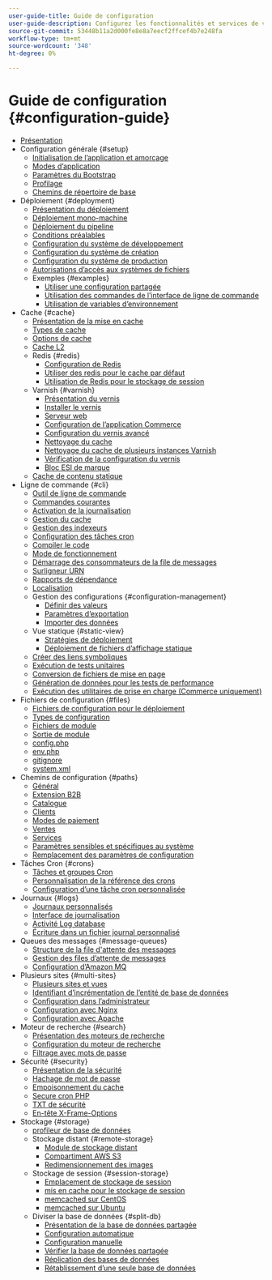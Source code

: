```yaml
---
user-guide-title: Guide de configuration
user-guide-description: Configurez les fonctionnalités et services de votre application Adobe Commerce ou Magento Open Source.
source-git-commit: 53448b11a2d000fe8e8a7eecf2ffcef4b7e248fa
workflow-type: tm+mt
source-wordcount: '348'
ht-degree: 0%

---
```



# Guide de configuration {#configuration-guide}

- [Présentation](overview.md)
- Configuration générale {#setup}
   - [Initialisation de l’application et amorçage](bootstrap/initialization.md)
   - [Modes d’application](bootstrap/application-modes.md)
   - [Paramètres du Bootstrap](bootstrap/set-parameters.md)
   - [Profilage](bootstrap/mage-profiler.md)
   - [Chemins de répertoire de base](bootstrap/mage-directory.md)
- Déploiement {#deployment}
   - [Présentation du déploiement](deployment/overview.md)
   - [Déploiement mono-machine](deployment/single-machine.md)
   - [Déploiement du pipeline](deployment/technical-details.md)
   - [Conditions préalables](deployment/prerequisites.md)
   - [Configuration du système de développement](deployment/development-system.md)
   - [Configuration du système de création](deployment/build-system.md)
   - [Configuration du système de production](deployment/production-system.md)
   - [Autorisations d’accès aux systèmes de fichiers](deployment/file-system-permissions.md)
   - Exemples {#examples}
      - [Utiliser une configuration partagée](deployment/example-shared-configuration.md)
      - [Utilisation des commandes de l’interface de ligne de commande](deployment/example-using-cli.md)
      - [Utilisation de variables d’environnement](deployment/example-environment-variables.md)
- Cache {#cache}
   - [Présentation de la mise en cache](cache/caching-overview.md)
   - [Types de cache](cache/cache-types.md)
   - [Options de cache](cache/cache-options.md)
   - [Cache L2](cache/level-two-cache.md)
   - Redis {#redis}
      - [Configuration de Redis](cache/config-redis.md)
      - [Utiliser des redis pour le cache par défaut](cache/redis-pg-cache.md)
      - [Utilisation de Redis pour le stockage de session](cache/redis-session.md)
   - Varnish {#varnish}
      - [Présentation du vernis](cache/config-varnish.md)
      - [Installer le vernis](cache/config-varnish-install.md)
      - [Serveur web](cache/config-varnish-server.md)
      - [Configuration de l’application Commerce](cache/config-varnish-magento.md)
      - [Configuration du vernis avancé](cache/config-varnish-advanced.md)
      - [Nettoyage du cache](cache/use-varnish-cache.md)
      - [Nettoyage du cache de plusieurs instances Varnish](cache/use-multiple-varnish-cache.md)
      - [Vérification de la configuration du vernis](cache/config-varnish-final.md)
      - [Bloc ESI de marque](cache/use-varnish-esi.md)
   - [Cache de contenu statique](cache/static-content-signing.md)
- Ligne de commande {#cli}
   - [Outil de ligne de commande](cli/config-cli.md)
   - [Commandes courantes](cli/common-cli-commands.md)
   - [Activation de la journalisation](cli/enable-logging.md)
   - [Gestion du cache](cli/manage-cache.md)
   - [Gestion des indexeurs](cli/manage-indexers.md)
   - [Configuration des tâches cron](cli/configure-cron-jobs.md)
   - [Compiler le code](cli/code-compiler.md)
   - [Mode de fonctionnement](cli/set-mode.md)
   - [Démarrage des consommateurs de la file de messages](cli/start-message-queues.md)
   - [Surligneur URN](cli/urn-highlighter.md)
   - [Rapports de dépendance](cli/dependency-reports.md)
   - [Localisation](cli/localization.md)
   - Gestion des configurations {#configuration-management}
      - [Définir des valeurs](cli/set-configuration-values.md)
      - [Paramètres d’exportation](cli/export-configuration.md)
      - [Importer des données](cli/import-configuration.md)
   - Vue statique {#static-view}
      - [Stratégies de déploiement](cli/static-view-file-strategy.md)
      - [Déploiement de fichiers d’affichage statique](cli/static-view-file-deployment.md)
   - [Créer des liens symboliques](cli/create-symlinks.md)
   - [Exécution de tests unitaires](cli/unit-tests.md)
   - [Conversion de fichiers de mise en page](cli/convert-layout-files.md)
   - [Génération de données pour les tests de performance](cli/generate-data.md)
   - [Exécution des utilitaires de prise en charge (Commerce uniquement)](cli/run-support-utilities.md)
- Fichiers de configuration {#files}
   - [Fichiers de configuration pour le déploiement](reference/deployment-files.md)
   - [Types de configuration](reference/config-create-types.md)
   - [Fichiers de module](reference/module-files.md)
   - [Sortie de module](reference/disable-module-output.md)
   - [config.php](reference/config-reference-configphp.md)
   - [env.php](reference/config-reference-envphp.md)
   - [gitignore](reference/config-reference-gitignore.md)
   - [system.xml](reference/config-reference-systemxml.md)
- Chemins de configuration {#paths}
   - [Général](reference/config-reference-general.md)
   - [Extension B2B](reference/config-reference-b2b.md)
   - [Catalogue](reference/config-reference-catalog.md)
   - [Clients](reference/config-reference-customers.md)
   - [Modes de paiement](reference/config-reference-payment.md)
   - [Ventes](reference/config-reference-sales.md)
   - [Services](reference/config-reference-services.md)
   - [Paramètres sensibles et spécifiques au système](reference/config-reference-sens.md)
   - [Remplacement des paramètres de configuration](reference/override-config-settings.md)
- Tâches Cron {#crons}
   - [Tâches et groupes Cron](cron/custom-cron.md)
   - [Personnalisation de la référence des crons](cron/custom-cron-reference.md)
   - [Configuration d’une tâche cron personnalisée](cron/custom-cron-tutorial.md)
- Journaux {#logs}
   - [Journaux personnalisés](logs/custom-logging.md)
   - [Interface de journalisation](logs/logger-interface.md)
   - [Activité Log database](logs/database-activity.md)
   - [Écriture dans un fichier journal personnalisé](logs/custom-log-files.md)
- Queues des messages {#message-queues}
   - [Structure de la file d&#39;attente des messages](queues/message-queue-framework.md)
   - [Gestion des files d’attente de messages](queues/manage-message-queues.md)
   - [Configuration d’Amazon MQ](queues/aws-mq.md)
- Plusieurs sites {#multi-sites}
   - [Plusieurs sites et vues](multi-sites/ms-overview.md)
   - [Identifiant d’incrémentation de l’entité de base de données](multi-sites/change-increment-id.md)
   - [Configuration dans l’administrateur](multi-sites/ms-admin.md)
   - [Configuration avec Nginx](multi-sites/ms-nginx.md)
   - [Configuration avec Apache](multi-sites/ms-apache.md)
- Moteur de recherche {#search}
   - [Présentation des moteurs de recherche](search/overview-search.md)
   - [Configuration du moteur de recherche](search/configure-search-engine.md)
   - [Filtrage avec mots de passe](search/search-stopwords.md)
- Sécurité {#security}
   - [Présentation de la sécurité](security/overview.md)
   - [Hachage de mot de passe](security/password-hashing.md)
   - [Empoisonnement du cache](security/cache-poisoning.md)
   - [Secure cron PHP](security/secure-cron-php.md)
   - [TXT de sécurité](security/security-txt.md)
   - [En-tête X-Frame-Options](security/xframe-options.md)
- Stockage {#storage}
   - [profileur de base de données](storage/db-profiler.md)
   - Stockage distant {#remote-storage}
      - [Module de stockage distant](remote-storage/remote-storage.md)
      - [Compartiment AWS S3](remote-storage/remote-storage-aws-s3.md)
      - [Redimensionnement des images](remote-storage/remote-storage-image-resize.md)
   - Stockage de session {#session-storage}
      - [Emplacement de stockage de session](storage/sessions.md)
      - [mis en cache pour le stockage de session](storage/memcached.md)
      - [memcached sur CentOS](storage/memcache-centos.md)
      - [memcached sur Ubuntu](storage/memcache-ubuntu.md)
   - Diviser la base de données {#split-db}
      - [Présentation de la base de données partagée](storage/multi-master.md)
      - [Configuration automatique](storage/multi-master-masterdb.md)
      - [Configuration manuelle](storage/multi-master-manual.md)
      - [Vérifier la base de données partagée](storage/multi-master-verify.md)
      - [Réplication des bases de données](storage/multi-master-replication.md)
      - [Rétablissement d’une seule base de données](storage/revert-split-database.md)
